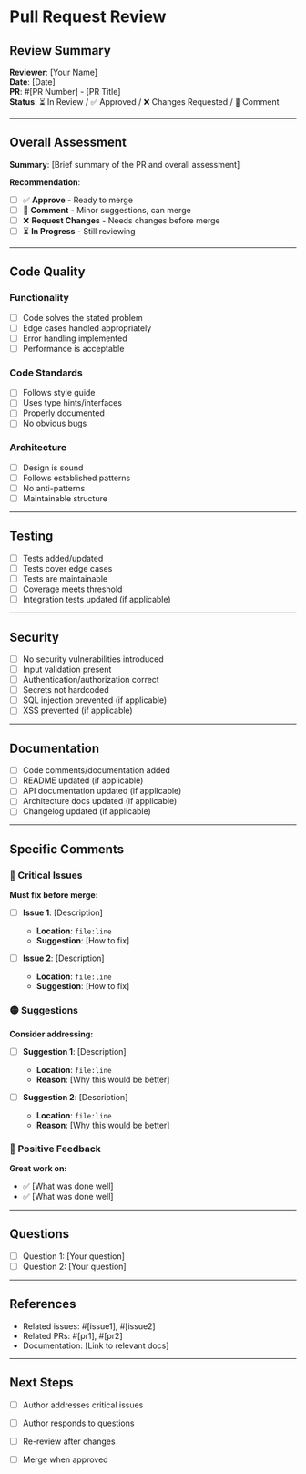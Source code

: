 # Pull Request Review

## Review Summary

**Reviewer**: [Your Name]  
**Date**: [Date]  
**PR**: #[PR Number] - [PR Title]  
**Status**: ⏳ In Review / ✅ Approved / ❌ Changes Requested / 💬 Comment

---

## Overall Assessment

**Summary**: [Brief summary of the PR and overall assessment]

**Recommendation**: 
- [ ] ✅ **Approve** - Ready to merge
- [ ] 💬 **Comment** - Minor suggestions, can merge
- [ ] ❌ **Request Changes** - Needs changes before merge
- [ ] ⏳ **In Progress** - Still reviewing

---

## Code Quality

### Functionality
- [ ] Code solves the stated problem
- [ ] Edge cases handled appropriately
- [ ] Error handling implemented
- [ ] Performance is acceptable

### Code Standards
- [ ] Follows style guide
- [ ] Uses type hints/interfaces
- [ ] Properly documented
- [ ] No obvious bugs

### Architecture
- [ ] Design is sound
- [ ] Follows established patterns
- [ ] No anti-patterns
- [ ] Maintainable structure

---

## Testing

- [ ] Tests added/updated
- [ ] Tests cover edge cases
- [ ] Tests are maintainable
- [ ] Coverage meets threshold
- [ ] Integration tests updated (if applicable)

---

## Security

- [ ] No security vulnerabilities introduced
- [ ] Input validation present
- [ ] Authentication/authorization correct
- [ ] Secrets not hardcoded
- [ ] SQL injection prevented (if applicable)
- [ ] XSS prevented (if applicable)

---

## Documentation

- [ ] Code comments/documentation added
- [ ] README updated (if applicable)
- [ ] API documentation updated (if applicable)
- [ ] Architecture docs updated (if applicable)
- [ ] Changelog updated (if applicable)

---

## Specific Comments

### 🔴 Critical Issues

**Must fix before merge:**

- [ ] **Issue 1**: [Description]
  - **Location**: `file:line`
  - **Suggestion**: [How to fix]

- [ ] **Issue 2**: [Description]
  - **Location**: `file:line`
  - **Suggestion**: [How to fix]

### 🟡 Suggestions

**Consider addressing:**

- [ ] **Suggestion 1**: [Description]
  - **Location**: `file:line`
  - **Reason**: [Why this would be better]

- [ ] **Suggestion 2**: [Description]
  - **Location**: `file:line`
  - **Reason**: [Why this would be better]

### 💚 Positive Feedback

**Great work on:**

- ✅ [What was done well]
- ✅ [What was done well]

---

## Questions

- [ ] Question 1: [Your question]
- [ ] Question 2: [Your question]

---

## References

- Related issues: #[issue1], #[issue2]
- Related PRs: #[pr1], #[pr2]
- Documentation: [Link to relevant docs]

---

## Next Steps

- [ ] Author addresses critical issues
- [ ] Author responds to questions
- [ ] Re-review after changes
- [ ] Merge when approved

